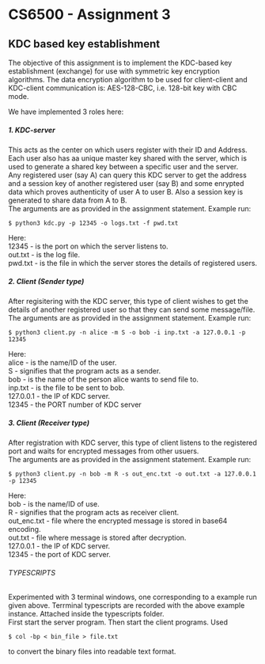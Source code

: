 # CS6500 - Assignment 3 
## KDC based key  establishment
The objective of this assignment is to implement the KDC-based key establishment (exchange) for use with symmetric key encryption algorithms. The data encryption algorithm to be used for client-client and KDC-client communication is: AES-128-CBC, i.e. 128-bit key with CBC mode.

We have implemented 3 roles here:
##### 1. KDC-server
This acts as the center on which users register with their ID and Address. Each user also has aa unique master key shared with the server, which is used to generate a shared key between a specific user and the server. <br />
Any registered user (say A) can query this KDC server to get the address and a session key of another registered user (say B) and some enrypted data which proves authenticity of user A to user B. Also a session key is generated to share data from A to B. <br />
The arguments are as provided in the assignment statement. Example run:
```console
$ python3 kdc.py -p 12345 -o logs.txt -f pwd.txt
```
Here: <br />
12345 - is the port on which the server listens to. <br />
out.txt - is the log file. <br />
pwd.txt - is the file in which the server stores the details of registered users.
##### 2. Client (Sender type)
After regisitering with the KDC server, this type of client wishes to get the details of another registered user so that they can send some message/file. <br />
The arguments are as provided in the assignment statement. Example run:
```console
$ python3 client.py -n alice -m S -o bob -i inp.txt -a 127.0.0.1 -p 12345
```
Here: <br />
alice - is the name/ID of the user. <br />
S - signifies that the program acts as a sender. <br />
bob - is the name of the person alice wants to send file to. <br />
inp.txt - is the file to be sent to bob. <br />
127.0.0.1 - the IP of KDC server. <br />
12345 - the PORT number of KDC server 

##### 3. Client (Receiver type)
After registration with KDC server, this type of client listens to the registered port and waits for encrypted messages from other usuers.<br />
The arguments are as provided in the assignment statement. Example run:
```console
$ python3 client.py -n bob -m R -s out_enc.txt -o out.txt -a 127.0.0.1 -p 12345
```
Here: <br />
bob - is the  name/ID of use. <br />
R - signifies that the program acts as receiver client. <br />
out_enc.txt - file where the encrypted message is stored in base64 encoding. <br />
out.txt - file where message is stored after decryption. <br />
127.0.0.1 - the IP of KDC server. <br />
12345 - the port of KDC server.

###### TYPESCRIPTS
Experimented with 3 terminal windows, one corresponding to a example run given above. Terrminal typescripts are recorded with the above example instance. Attached inside the typescripts folder.<br />
First start the server program. Then start the client programs. Used 
```console
$ col -bp < bin_file > file.txt
```
to convert the binary files into readable text format.
